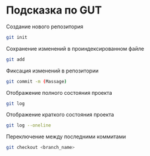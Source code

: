 # Подсказка по GUT

Создание нового репозитория
```sh
git init
```

Сохранение изменений в проиндексированном файле 
```sh
git add
```

Фиксация изменений в репозитории
```sh
git commit -m (Massage)
```

Отображение полного состояния проекта
```sh
git log
```

Отображение краткого состояния проекта
```sh
git log --oneline
```

Переключение между последними коммитами
```sh
git checkout <branch_name>
```